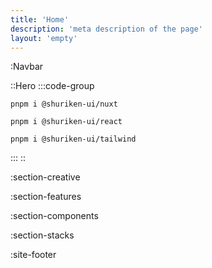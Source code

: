 ```yaml
---
title: 'Home'
description: 'meta description of the page'
layout: 'empty'
---
```


:Navbar

::Hero
:::code-group

```shell [Nuxt]
pnpm i @shuriken-ui/nuxt
```

```shell [Next.js]
pnpm i @shuriken-ui/react
```

```shell [Html]
pnpm i @shuriken-ui/tailwind
```

:::
::

:section-creative

:section-features

:section-components

:section-stacks

:site-footer